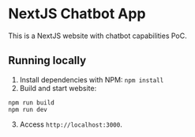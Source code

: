 # NextJS Chatbot App
This is a NextJS website with chatbot capabilities PoC.

## Running locally
1. Install dependencies with NPM: `npm install`
2. Build and start website:
```
npm run build
npm run dev
```
3. Access `http://localhost:3000`.
